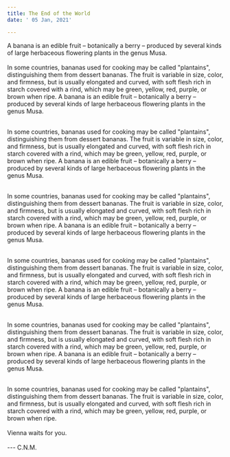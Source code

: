 ```yaml
--- 
title: The End of the World
date: ' 05 Jan, 2021'

--- 
```

A banana is an edible fruit – botanically a berry – produced by several kinds of large herbaceous flowering plants in the genus Musa.  
<br>
In some countries, bananas used for cooking may be called "plantains",
distinguishing them from dessert bananas. The fruit is variable in size, color, and firmness, but is usually elongated and curved, with soft flesh rich in starch covered with a rind, which may be green, yellow, red, purple, or brown when ripe.
A banana is an edible fruit – botanically a berry – produced by several kinds of large herbaceous flowering plants in the genus Musa.  
<br>

In some countries, bananas used for cooking may be called "plantains",
distinguishing them from dessert bananas. The fruit is variable in size, color, and firmness, but is usually elongated and curved, with soft flesh rich in starch covered with a rind, which may be green, yellow, red, purple, or brown when ripe.
A banana is an edible fruit – botanically a berry – produced by several kinds of large herbaceous flowering plants in the genus Musa.  
<br>

In some countries, bananas used for cooking may be called "plantains",
distinguishing them from dessert bananas. The fruit is variable in size, color, and firmness, but is usually elongated and curved, with soft flesh rich in starch covered with a rind, which may be green, yellow, red, purple, or brown when ripe.
A banana is an edible fruit – botanically a berry – produced by several kinds of large herbaceous flowering plants in the genus Musa.  
<br>

In some countries, bananas used for cooking may be called "plantains",
distinguishing them from dessert bananas. The fruit is variable in size, color, and firmness, but is usually elongated and curved, with soft flesh rich in starch covered with a rind, which may be green, yellow, red, purple, or brown when ripe.
A banana is an edible fruit – botanically a berry – produced by several kinds of large herbaceous flowering plants in the genus Musa.  
<br>

In some countries, bananas used for cooking may be called "plantains",
distinguishing them from dessert bananas. The fruit is variable in size, color, and firmness, but is usually elongated and curved, with soft flesh rich in starch covered with a rind, which may be green, yellow, red, purple, or brown when ripe.
A banana is an edible fruit – botanically a berry – produced by several kinds of large herbaceous flowering plants in the genus Musa.  
<br>

In some countries, bananas used for cooking may be called "plantains",
distinguishing them from dessert bananas. The fruit is variable in size, color, and firmness, but is usually elongated and curved, with soft flesh rich in starch covered with a rind, which may be green, yellow, red, purple, or brown when ripe.  
<br>
Vienna waits for you.  
<br>
--- C.N.M.